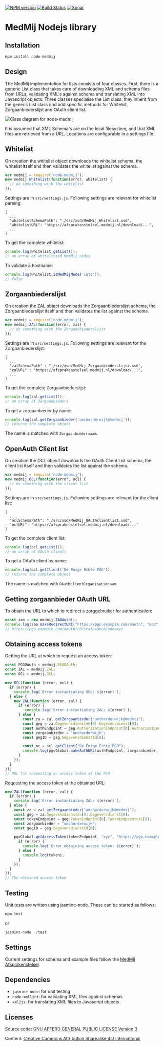 [![NPM version](https://img.shields.io/npm/v/node-medmij.svg)](https://www.npmjs.com/package/node-medmij)
[![Build Status](https://travis-ci.org/GidsOpenStandaarden/OpenPGO-Medmij-ImplementatieBouwstenen-NodeJS.png?branch=master)](https://travis-ci.org/GidsOpenStandaarden/OpenPGO-Medmij-ImplementatieBouwstenen-NodeJS)
[![Sonar](https://sonarcloud.io/api/project_badges/measure?project=Hugo-ter-Doest_node-medmij&metric=alert_status)](https://sonarcloud.io/dashboard?id=Hugo-ter-Doest_node-medmij)

# MedMij Nodejs library 

## Installation
```javascript
npm install node-medmij
```

## Design

The MedMij implementation for lists consists of four classes. First, there is a generic List class that takes care of downloading XML and schema files from URLs, validating XML's against schema and translating XML into Javascript objects. Three classes specialise the List class: they inherit from the generic List class and add specific methods for Whitelist, Zorgaanbiederslijst and OAuth client list.

![Class diagram for node-medmij](./resources/node-medmij-class-diagram.png)

It is assumed that XML Schema's are on the local filesystem, and that XML files are retrieved from a URL. Locations are configurable in a settings file.


## Whitelist
On creation the whitelist object downloads the whitelist schema, the whitelist itself and then validates the whitelist against the schema.
```javascript
var medmij = require('node-medmij');
new medmij.Whitelist(function(error, whitelist) {
  // do something with the whitelist
});
```

Settings are in `src/settings.js`. Following settings are relevant for whitelist parsing:
```
{
  ...
  "whitelistSchemaPath": "./src/xsd/MedMij_Whitelist.xsd",
  "whitelistURL": "https://afsprakenstelsel.medmij.nl/download/...",
  ...
}
```

To get the complete whitelist:
```javascript
console.log(whitelist.getList());
// an array of whitelisted MedMij nodes
```

To validate a hostname:
```javascript
console.log(whitelist.isMedMijNode('iets'));
// false
```

## Zorgaanbiederslijst
On creation the ZAL object downloads the Zorgaanbiederslijst schema, the Zorgaanbiederslijst itself and then validates the list against the schema.
```javascript
var medmij = require('node-medmij');
new medmij.ZAL(function(error, zal) {
  // do something with the Zorgaanbiederslijst
});
```

Settings are in `src/settings.js`. Following settings are relevant for the Zorgaanbiederslijst:
```
{
  ...
  "zalSchemaPath" : "./src/xsd/MedMij_Zorgaanbiederslijst.xsd",
  "zalURL" : "https://afsprakenstelsel.medmij.nl/download/...",
  ...
}
```

To get the complete Zorgaanbiederslijst:
```javascript
console.log(zal.getList());
// an array of Zorgaanbieders
```

To get a zorgaanbieder by name:
```javascript
console.log(zal.getZorgaanbieder('umcharderwijk@medmij'));
// returns the complete object
```
The name is matched with `Zorgaanbiedernaam`.


## OpenAuth Client list
On creation the OCL object downloads the OAuth Client List schema, the client list itself and then validates the list against the schema.
```javascript
var medmij = require('node-medmij');
new medmij.OCL(function(error, ocl) {
  // do something with the client list
});
```

Settings are in `src/settings.js`. Following settings are relevant for the client list:
```
{
  ...
  "oclSchemaPath": "./src/xsd/MedMij_OAuthclientlist.xsd",
  "oclURL": "https://afsprakenstelsel.medmij.nl/download/..."
}
```

To get the complete client list:
```javascript
console.log(ocl.getList());
// an array of OAuth clients
```

To get a OAuth client by name:
```javascript
console.log(ocl.getClient('De Enige Echte PGO'));
// returns the complete object
```
The name is matched with `OAuthclientOrganisatienaam`.


## Getting zorgaanbieder OAuth URL
To obtain the URL to which to redirect a zorggebruiker for authentication:

```javascript
const zao = new medmij.ZAOAuth();
console.log(zao.makeRedirectURI("https://pgo.example.com/oauth", "abc", "xyz"));
// https://pgo.example.com/oauth/cb?state=abc&code=xyz
```

## Obtaining access tokens
Getting the URL at which to request an access token:

```javascript
const PGOOAuth = medmij.PGOOAuth;
const ZAL = medmij.ZAL;
const OCL = medmij.OCL;

new OCL(function (error, ocl) {
  if (error) {
    console.log(`Error instantiating OCL: ${error}`);
  } else {
    new ZAL(function (error, zal) {
      if (error) {
         console.log(`Error instantiating ZAL: ${error}`);
      } else {
        const za = zal.getZorgaanbieder("umcharderwijk@medmij");
        const geg = za.Gegevensdiensten[0].Gegevensdienst[0];
        const authEndpoint = geg.AuthorizationEndpoint[0].AuthorizationEndpointuri[0];
        const zorgaanbieder = "umcharderwijk";
        const gegID = geg.GegevensdienstId[0];

        const oc = ocl.getClient("De Enige Echte PGO");
        console.log(pgoGlobal.makeAuthURL(authEndpoint, zorgaanbieder, gegID, oc.Hostname[0], "https://pgo.example.com/oauth", "abcd").href);
      }
    });
  }
});
// URL for requesting an access token at the PGO
```

Requesting the access token at the obtained URL:

```javascript
new ZAL(function (error, zal) {
  if (error) {
    console.log(`Error instantiating ZAL: ${error}`);
  } else {
    const za = zal.getZorgaanbieder("umcharderwijk@medmij");
    const geg = za.Gegevensdiensten[0].Gegevensdienst[0];
    const tokenEndpoint = geg.TokenEndpoint[0].TokenEndpointuri[0];
    const zorgaanbieder = "umcharderwijk";
    const gegID = geg.GegevensdienstId[0];

    pgoGlobal.getAccessToken(tokenEndpoint, "xyz", "https://pgo.example.com/oauth", function(token, error) {
      if (error) {
        console.log(`Error obtaining access token: ${error}`);
      } else {
        console.log(token);
      }
    });
  }
});
// The obtained access token
```


## Testing
Unit tests are written using jasmine-node. These can be started as follows:
```javascript
npm test
```
or 
```javascript
jasmine-node ./test
```


## Settings
Current settings for schema and example files follow the [MedMij Afsprakenstelsel](https://afsprakenstelsel.medmij.nl/display/PUBLIC/XML-schema%27s).


## Dependencies
* `jasmine-node`: for unit testing
* `node-xmllint`: for validating XML files against schemas
* `xml2js`: for translating XML files to Javascript objects


## Licenses
Source code: [GNU AFFERO GENERAL PUBLIC LICENSE Version 3](https://www.gnu.org/licenses/agpl-3.0.en.html)

Content: [Creative Commons Attribution Sharealike 4.0 International](https://creativecommons.org/licenses/by-sa/4.0/)
